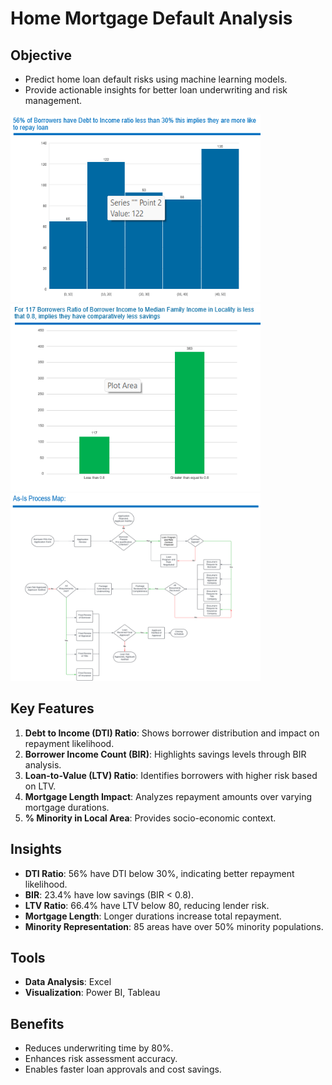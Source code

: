 # Home Mortgage Default Analysis

## Objective
- Predict home loan default risks using machine learning models.
- Provide actionable insights for better loan underwriting and risk management.

<img src="Images/DIR.png" width="400" height="300">

<img src="Images/BIR.png" width="400" height="300">

<img src="Images/Process Map.png" width="400" height="300">
  
## Key Features
1. **Debt to Income (DTI) Ratio**: Shows borrower distribution and impact on repayment likelihood.
2. **Borrower Income Count (BIR)**: Highlights savings levels through BIR analysis.
3. **Loan-to-Value (LTV) Ratio**: Identifies borrowers with higher risk based on LTV.
4. **Mortgage Length Impact**: Analyzes repayment amounts over varying mortgage durations.
5. **% Minority in Local Area**: Provides socio-economic context.

## Insights
- **DTI Ratio**: 56% have DTI below 30%, indicating better repayment likelihood.
- **BIR**: 23.4% have low savings (BIR < 0.8).
- **LTV Ratio**: 66.4% have LTV below 80, reducing lender risk.
- **Mortgage Length**: Longer durations increase total repayment.
- **Minority Representation**: 85 areas have over 50% minority populations.

## Tools
- **Data Analysis**: Excel
- **Visualization**: Power BI, Tableau

## Benefits
- Reduces underwriting time by 80%.
- Enhances risk assessment accuracy.
- Enables faster loan approvals and cost savings.
